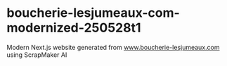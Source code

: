 # boucherie-lesjumeaux-com-modernized-250528t1
Modern Next.js website generated from www.boucherie-lesjumeaux.com using ScrapMaker AI
